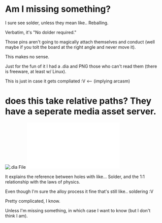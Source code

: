 Am I missing something?
==========

I sure see solder, unless they mean like.. Reballing.

Verbatim, it's "No dolder required."

Those pins aren't going to magically attach themselves and conduct (well maybe if you tolt the board at the right angle and never move it).

This makes no sense.

Just for the fun of it I had a .dia and PNG those who can't read them (there is freeware, at least w/ Linux).

This is just in case it gets compliated :V <-- (implying arcasm)

# does this take relative paths? They have a seperate media asset server.

![.dia File](solder_free_with_solfer.dia "Dia moedling diagram.")
![.pdf File](solder_free_with_solfer.pdf "Dia moedling diagram.")

It explains the reference between holes with like... Solder, and the 1:1 relationship with the laws of physics.

Even though I'm sure the alloy process it fine that's still like.. soldering :V

Pretty complicated, I know.

Unless I'm missing something, in which case I want to know (but I don't think I am).
